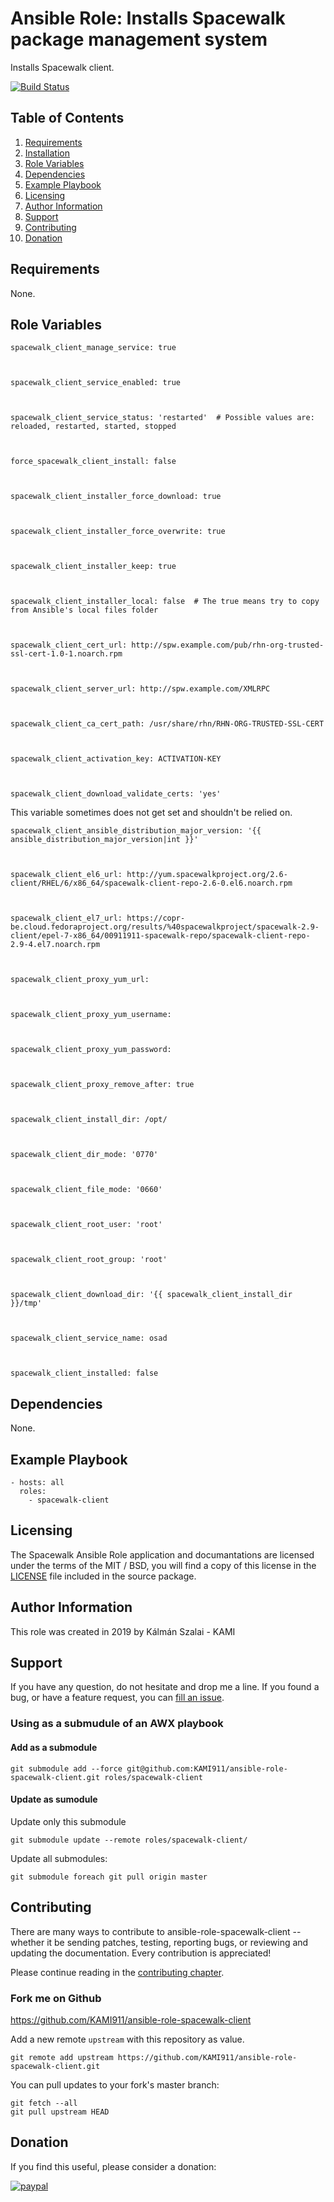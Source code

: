 # Ansible Role: Installs Spacewalk package management system

Installs Spacewalk client.

[![Build Status](https://travis-ci.org/KAMI911/ansible-role-spcewalk.svg?branch=master)](https://travis-ci.org/KAMI911/ansible-role-spacewalk-client)

## Table of Contents

1. [Requirements][Requirements]
2. [Installation][Installation]
3. [Role Variables][Role Variables]
4. [Dependencies][Dependencies]
5. [Example Playbook][Example Playbook]
6. [Licensing][Licensing]
7. [Author Information][Author Information]
8. [Support][Support]
9. [Contributing][Contributing]
10. [Donation][Donation]

## Requirements

None.

## Role Variables

    spacewalk_client_manage_service: true



    spacewalk_client_service_enabled: true



    spacewalk_client_service_status: 'restarted'  # Possible values are: reloaded, restarted, started, stopped



    force_spacewalk_client_install: false



    spacewalk_client_installer_force_download: true



    spacewalk_client_installer_force_overwrite: true



    spacewalk_client_installer_keep: true



    spacewalk_client_installer_local: false  # The true means try to copy from Ansible's local files folder



    spacewalk_client_cert_url: http://spw.example.com/pub/rhn-org-trusted-ssl-cert-1.0-1.noarch.rpm



    spacewalk_client_server_url: http://spw.example.com/XMLRPC



    spacewalk_client_ca_cert_path: /usr/share/rhn/RHN-ORG-TRUSTED-SSL-CERT



    spacewalk_client_activation_key: ACTIVATION-KEY



    spacewalk_client_download_validate_certs: 'yes'

This variable sometimes does not get set and shouldn't be relied on.

    spacewalk_client_ansible_distribution_major_version: '{{ ansible_distribution_major_version|int }}'



    spacewalk_client_el6_url: http://yum.spacewalkproject.org/2.6-client/RHEL/6/x86_64/spacewalk-client-repo-2.6-0.el6.noarch.rpm



    spacewalk_client_el7_url: https://copr-be.cloud.fedoraproject.org/results/%40spacewalkproject/spacewalk-2.9-client/epel-7-x86_64/00911911-spacewalk-repo/spacewalk-client-repo-2.9-4.el7.noarch.rpm



    spacewalk_client_proxy_yum_url:



    spacewalk_client_proxy_yum_username:



    spacewalk_client_proxy_yum_password:



    spacewalk_client_proxy_remove_after: true



    spacewalk_client_install_dir: /opt/



    spacewalk_client_dir_mode: '0770'



    spacewalk_client_file_mode: '0660'



    spacewalk_client_root_user: 'root'



    spacewalk_client_root_group: 'root'



    spacewalk_client_download_dir: '{{ spacewalk_client_install_dir }}/tmp'



    spacewalk_client_service_name: osad



    spacewalk_client_installed: false



## Dependencies

None.

## Example Playbook

    - hosts: all
      roles:
        - spacewalk-client

## Licensing

The Spacewalk Ansible Role application and documantations are licensed under the terms of
the MIT / BSD, you will find a copy of this license in the
[LICENSE](LICENSE) file included in the source package.

## Author Information

This role was created in 2019 by Kálmán Szalai - KAMI

## Support

If you have any question, do not hesitate and drop me a line.
If you found a bug, or have a feature request, you can [fill an issue](https://github.com/KAMI911/ansible-role-spacewalk-client/issues).

### Using as a submudule of an AWX playbook

#### Add as a submodule

```
git submodule add --force git@github.com:KAMI911/ansible-role-spacewalk-client.git roles/spacewalk-client
```

#### Update as sumodule

Update only this submodule

```
git submodule update --remote roles/spacewalk-client/
```

Update all submodules:

```
git submodule foreach git pull origin master
```

## Contributing

There are many ways to contribute to ansible-role-spacewalk-client -- whether it be sending patches,
testing, reporting bugs, or reviewing and updating the documentation. Every
contribution is appreciated!

Please continue reading in the [contributing chapter](CONTRIBUTING.md).

### Fork me on Github

https://github.com/KAMI911/ansible-role-spacewalk-client

Add a new remote `upstream` with this repository as value.

```
git remote add upstream https://github.com/KAMI911/ansible-role-spacewalk-client.git
```

You can pull updates to your fork's master branch:

```
git fetch --all
git pull upstream HEAD
```

## Donation

If you find this useful, please consider a donation:

[![paypal](https://www.paypalobjects.com/en_US/i/btn/btn_donateCC_LG.gif)](https://www.paypal.com/cgi-bin/webscr?cmd=_s-xclick&hosted_button_id=RLQZ58B26XSLA)

<!-- TOC URLs -->
[Requirements]: #requirements
[Installation]: #installation
[Role Variables]: #role_variables
[Dependencies]: #dependencies
[Example Playbook]: #example_playbook
[Licensing]: #licensing
[Author Information]: #author_information
[Support]: #support
[Contributing]: #contributing
[Donation]: #donation

